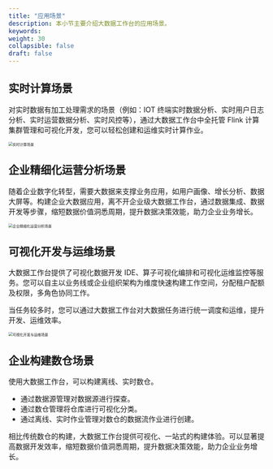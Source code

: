 ```yaml
---
title: "应用场景"
description: 本小节主要介绍大数据工作台的应用场景。 
keywords:  
weight: 30
collapsible: false
draft: false
---
```


## 实时计算场景

对实时数据有加工处理需求的场景（例如：IOT 终端实时数据分析、实时用户日志分析、实时运营数据分析、实时风控等），通过大数据工作台中全托管 Flink 计算集群管理和可视化开发，您可以轻松创建和运维实时计算作业。

<img src="../../_images/intro_scenes_05.png" alt="实时计算场景" style="zoom:50%;" />

## 企业精细化运营分析场景

随着企业数字化转型，需要大数据来支撑业务应用，如用户画像、增长分析、数据大屏等。构建企业大数据应用，离不开企业级大数据工作台，通过数据集成、数据开发等步骤，缩短数据价值洞悉周期，提升数据决策效能，助力企业业务增长。

<img src="../../_images/inrto_scenes.png" alt="企业精细化运营分析场景" style="zoom:50%;" />

## 可视化开发与运维场景

大数据工作台提供了可视化数据开发 IDE、算子可视化编排和可视化运维监控等服务。您可以自主以业务线或企业组织架构为维度快速构建工作空间，分配租户配额及权限，多角色协同工作。

当任务较多时，您可以通过大数据工作台对大数据任务进行统一调度和运维，提升开发、运维效率。

<img src="../../_images/intro_scenes_01.png" alt="可视化开发与运维场景" style="zoom:50%;" />

## 企业构建数仓场景

使用大数据工作台，可以构建离线、实时数仓。

- 通过数据源管理对数据源进行探查。
- 通过数仓管理将仓库进行可视化分类。
- 通过离线、实时作业管理对数仓的数据流作业进行创建。

相比传统数仓的构建，大数据工作台提供可视化、一站式的构建体验。可以显著提高数据开发效率，缩短数据价值洞悉周期，提升数据决策效能，助力企业业务增长。